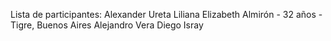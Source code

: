 Lista de participantes:
Alexander Ureta
Liliana Elizabeth Almirón - 32 años - Tigre, Buenos Aires
Alejandro Vera
Diego Isray
